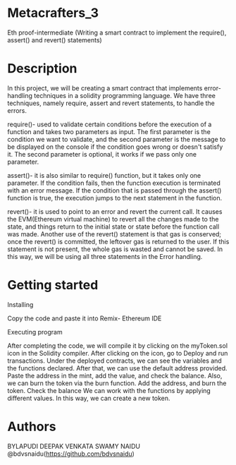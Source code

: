 # Metacrafters_3
Eth proof-intermediate (Writing a smart contract to implement the require(), assert() and revert() statements)


# Description
In this project, we will be creating a smart contract that implements error-handling techniques in a solidity programming language. We have three techniques, namely require, assert and revert statements, to handle the errors. 

require()- used to validate certain conditions before the execution of a function and takes two parameters as input. The first parameter is the condition we want to validate, and the second parameter is the message to be displayed on the console if the condition goes wrong or doesn't satisfy it. The second parameter is optional, it works if we pass only one parameter.

assert()- it is also similar to require() function, but it takes only one parameter. If the condition fails, then the function execution is terminated with an error message. If the condition that is passed through the assert() function is true, the execution jumps to the next statement in the function.

revert()- it is used to point to an error and revert the current call. It causes the EVM(Ethereum virtual machine) to revert all the changes made to the state, and things return to the initial state or state before the function call was made. Another use of the revert() statement is that gas is conserved; once the revert() is committed, the leftover gas is returned to the user. If this statement is not present, the whole gas is wasted and cannot be saved. In this way, we will be using all three statements in the Error handling.

# Getting started

Installing

Copy the code and paste it into Remix- Ethereum IDE

Executing program

After completing the code, we will compile it by clicking on the myToken.sol icon in the Solidity compiler. After clicking on the icon, go to Deploy and run transactions. Under the deployed contracts, we can see the variables and the functions declared. After that, we can use the default address provided. Paste the address in the mint, add the value, and check the balance. Also, we can burn the token via the burn function. Add the address, and burn the token. Check the balance  We can work with the functions by applying different values. In this way, we can create a new token.

# Authors
BYLAPUDI DEEPAK VENKATA SWAMY NAIDU
@bdvsnaidu(https://github.com/bdvsnaidu)
